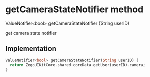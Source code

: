 


# getCameraStateNotifier method








ValueNotifier&lt;bool> getCameraStateNotifier
(String userID)





<p>get camera state notifier</p>



## Implementation

```dart
ValueNotifier<bool> getCameraStateNotifier(String userID) {
  return ZegoUIKitCore.shared.coreData.getUser(userID).camera;
}
```







